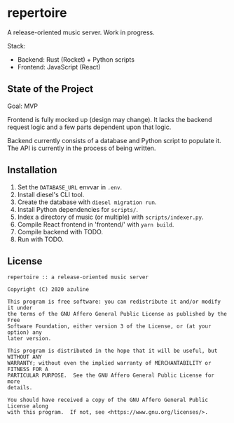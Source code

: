 # repertoire

A release-oriented music server. Work in progress.

Stack:

- Backend: Rust (Rocket) + Python scripts
- Frontend: JavaScript (React)

## State of the Project

Goal: MVP

Frontend is fully mocked up (design may change). It lacks the backend request
logic and a few parts dependent upon that logic.

Backend currently consists of a database and Python script to populate it. The
API is currently in the process of being written.

## Installation

1. Set the `DATABASE_URL` envvar in `.env`.
2. Install diesel's CLI tool.
3. Create the database with `diesel migration run`.
4. Install Python dependencies for `scripts/`.
5. Index a directory of music (or multiple) with `scripts/indexer.py`.
6. Compile React frontend in 'frontend/' with `yarn build`.
7. Compile backend with TODO.
8. Run with TODO.

## License

```
repertoire :: a release-oriented music server

Copyright (C) 2020 azuline

This program is free software: you can redistribute it and/or modify it under
the terms of the GNU Affero General Public License as published by the Free
Software Foundation, either version 3 of the License, or (at your option) any
later version.

This program is distributed in the hope that it will be useful, but WITHOUT ANY
WARRANTY; without even the implied warranty of MERCHANTABILITY or FITNESS FOR A
PARTICULAR PURPOSE.  See the GNU Affero General Public License for more
details.

You should have received a copy of the GNU Affero General Public License along
with this program.  If not, see <https://www.gnu.org/licenses/>.
```
